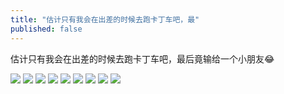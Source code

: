 ```yaml
---
title: "估计只有我会在出差的时候去跑卡丁车吧，最"
published: false
---
```

估计只有我会在出差的时候去跑卡丁车吧，最后竟输给一个小朋友😂

![](./1.jpg)
![](./2.jpg)
![](./3.jpg)
![](./4.jpg)
![](./5.jpg)
![](./6.jpg)
![](./7.jpg)
![](./8.jpg)
![](./9.jpg)
